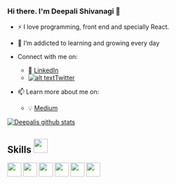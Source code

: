 <!-- Please don't remove this: Grab your social icons from https://github.com/carlsednaoui/gitsocial -->

[1.2]: http://i.imgur.com/wWzX9uB.png (twitter icon without padding)
[1]: [Twitter](https://twitter.com/DeepaliShivan1)



### Hi there. I'm Deepali Shivanagi 👋


- :zap: I love programming, front end and specially React.
- 🌱 I’m addicted to learning and growing every day

- Connect with me on:
  - :office: [LinkedIn](https://www.linkedin.com/in/deepali-shivanagi/)
  - [![alt text][1.2]][1][Twitter](https://twitter.com/DeepaliShivan1)
- 📫 Learn more about me on:  
  - :bulb: [Medium](https://medium.com/@deep.deepali05)

[![Deepalis github stats](https://github-readme-stats.vercel.app/api?username=deepalishivanagi&count_private=true&show_icons=true&theme=radical&hide_rank=false)](https://github.com/anuraghazra/github-readme-stats)

<h2> Skills <img src = "https://media2.giphy.com/media/QssGEmpkyEOhBCb7e1/giphy.gif?cid=ecf05e47a0n3gi1bfqntqmob8g9aid1oyj2wr3ds3mg700bl&rid=giphy.gif" width = 32px> </h2>
<span>
<img width ='32px' src ='https://raw.githubusercontent.com/rahulbanerjee26/githubAboutMeGenerator/main/icons/javascript.svg'> 
<img width ='32px' src ='https://raw.githubusercontent.com/rahulbanerjee26/githubAboutMeGenerator/main/icons/reactjs.svg'> 
<img width ='32px' src ='https://raw.githubusercontent.com/rahulbanerjee26/githubAboutMeGenerator/main/icons/css.svg'> 
<img width ='32px' src ='https://raw.githubusercontent.com/rahulbanerjee26/githubAboutMeGenerator/main/icons/bootstrap.svg'> 
<img width ='32px' src ='https://raw.githubusercontent.com/rahulbanerjee26/githubAboutMeGenerator/main/icons/html.svg'> 
<img width ='32px' src ='https://raw.githubusercontent.com/rahulbanerjee26/githubAboutMeGenerator/main/icons/mysql.svg'> 
 </span>

